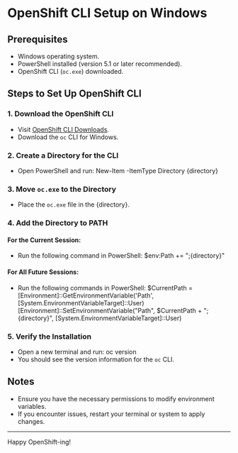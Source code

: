 # OpenShift CLI Setup on Windows

## Prerequisites
- Windows operating system.
- PowerShell installed (version 5.1 or later recommended).
- OpenShift CLI (`oc.exe`) downloaded.

## Steps to Set Up OpenShift CLI

### 1. Download the OpenShift CLI
- Visit [OpenShift CLI Downloads](https://cloud.redhat.com/openshift).
- Download the `oc` CLI for Windows.

### 2. Create a Directory for the CLI
- Open PowerShell and run:
New-Item -ItemType Directory {directory}

### 3. Move `oc.exe` to the Directory
- Place the `oc.exe` file in the {directory}.

### 4. Add the Directory to PATH

#### For the Current Session:
- Run the following command in PowerShell:
$env:Path += ";{directory}"

#### For All Future Sessions:
- Run the following commands in PowerShell:
$CurrentPath = [Environment]::GetEnvironmentVariable('Path', [System.EnvironmentVariableTarget]::User)
[Environment]::SetEnvironmentVariable("Path", $CurrentPath + ";{directory}", [System.EnvironmentVariableTarget]::User)

### 5. Verify the Installation
- Open a new terminal and run:
oc version
- You should see the version information for the `oc` CLI.

## Notes
- Ensure you have the necessary permissions to modify environment variables.
- If you encounter issues, restart your terminal or system to apply changes.

---

Happy OpenShift-ing!
